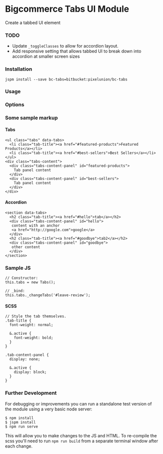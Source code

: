 # Bigcommerce Tabs UI Module

Create a tabbed UI element
### TODO
- Update `_toggleClasses` to allow for accordion layout.
- Add responsive setting that allows tabbed UI to break down into accordion at smaller screen sizes

### Installation

```
jspm install --save bc-tabs=bitbucket:pixelunion/bc-tabs
```

### Usage



### Options




### Some sample markup

#### Tabs
```
<ul class="tabs" data-tabs>
  <li class="tab-title"><a href="#featured-products">Featured Products</a></li>
  <li class="tab-title"><a href="#best-sellers">Best Sellers</a></li>
</ul>
<div class="tabs-content">
  <div class="tabs-content-panel" id="featured-products">
    Tab panel content
  </div>
  <div class="tabs-content-panel" id="best-sellers">
    Tab panel content
  </div>
</div>
```

#### Accordion
```
<section data-tabs>
  <h2 class="tab-title"><a href="#hello">tab</a></h2>
  <div class="tabs-content-panel" id="hello">
   content with an anchor
   <a href="http://google.com">google</a>
  </div>
  <h2 class="tab-title"><a href="#goodbye">tab2</a></h2>
  <div class="tabs-content-panel" id="goodbye">
   other content
  </div>
</section>
```

### Sample JS
```
// Constructor:
this.tabs = new Tabs();

// _bind:
this.tabs._changeTabs('#leave-review');
```

#### SCSS
```
// Style the tab themselves.
.tab-title {
  font-weight: normal;

  &.active {
    font-weight: bold;
  }
}

.tab-content-panel {
  display: none;

  &.active {
    display: block;
  }
}
```

### Further Development

For debugging or improvements you can run a standalone test version of the module using a very basic node server:

```
$ npm install
$ jspm install
$ npm run serve
```
This will allow you to make changes to the JS and HTML. To re-compile the scss you'll need to run `npm run build` from a separate terminal window after each change.
